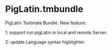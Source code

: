 PigLatin.tmbundle
=================

PigLatin Textmate Bundle. New feature:

1: support run pigLatin in local and remote Server.

2: update Language syntax highlighter.
